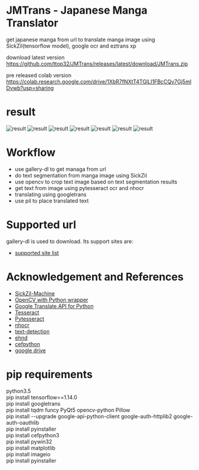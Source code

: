 # JMTrans - Japanese Manga Translator
get japanese manga from url to translate manga image using SickZil(tensorflow model), google ocr and eztrans xp
  
download latest version  
https://github.com/ttop32/JMTrans/releases/latest/download/JMTrans.zip
  
pre released colab version  
https://colab.research.google.com/drive/1XbR7fNXtT4TGlLI1FBcCQv7Gj5mlDvwb?usp=sharing


# result
![result](doc/result1.png)
![result](doc/result2.png)
![result](doc/result3.png)
![result](doc/result4.png)
![result](doc/result5.png)
![result](doc/result6.png)
![result](doc/result7.png)

# Workflow
- use gallery-dl to get managa from url 
- do text segmentation from manga image using SickZil
- use opencv to crop text image based on text segmentation results
- get text from image using pytesseract ocr and nhocr
- translating using googletrans
- use pil to place translated text


# Supported url
gallery-dl is used to download. Its support sites are:
- [supported site list](https://github.com/mikf/gallery-dl/blob/master/docs/supportedsites.rst)

# Acknowledgement and References
- [SickZil-Machine](https://github.com/KUR-creative/SickZil-Machine)
- [OpenCV with Python wrapper](https://pypi.org/project/opencv-python/)
- [Google Translate API for Python](https://pypi.org/project/googletrans/)
- [Tesseract](https://github.com/tesseract-ocr/tesseract)
- [Pytesseract](https://pypi.python.org/pypi/pytesseract)
- [nhocr](https://github.com/fireae/nhocr)
- [text-detection](https://github.com/qzane/text-detection)
- [ehnd](https://github.com/sokcuri/ehnd)
- [cefpython](https://github.com/cztomczak/cefpython)
- [google drive](https://developers.google.com/drive/api/v3/quickstart/python)


# pip requirements 
python3.5  
pip install tensorflow==1.14.0  
pip install googletrans   
pip install tqdm  funcy PyQt5  opencv-python Pillow  
pip install --upgrade google-api-python-client google-auth-httplib2 google-auth-oauthlib  
pip install pyinstaller  
pip install cefpython3  
pip install pywin32  
pip install matplotlib  
pip install imageio  
pip install pyinstaller  


